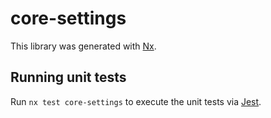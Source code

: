 # core-settings

This library was generated with [Nx](https://nx.dev).

## Running unit tests

Run `nx test core-settings` to execute the unit tests via [Jest](https://jestjs.io).
